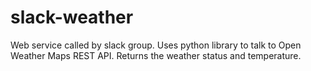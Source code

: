 # slack-weather

Web service called by slack group.  Uses python library to talk to Open Weather Maps REST API.  Returns the weather status and temperature.


